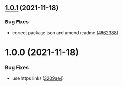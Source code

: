 ## [1.0.1](https://github.com/Netcentric/stylelint-config/compare/v1.0.0...v1.0.1) (2021-11-18)


### Bug Fixes

* correct package json and amend readme ([4962388](https://github.com/Netcentric/stylelint-config/commit/4962388d6e8410cc81b0dab894d5aed9a8d1eaeb))

# 1.0.0 (2021-11-18)


### Bug Fixes

* use https links ([3209ae4](https://github.com/Netcentric/stylelint-config/commit/3209ae4dc9ce26f46076685c8de58f6f960d1482))
